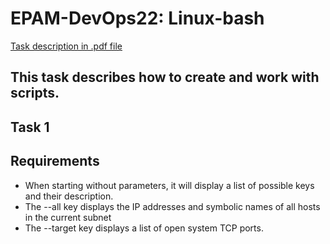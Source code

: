# EPAM-DevOps22: Linux-bash

[Task description in .pdf file](/Task_LinuxBash.pdf)

## This task describes how to create and work with scripts.

## Task 1

## Requirements

- When starting without parameters, it will display a list of possible keys and their description.
- The --all key displays the IP addresses and symbolic names of all hosts in the current subnet
- The --target key displays a list of open system TCP ports.
